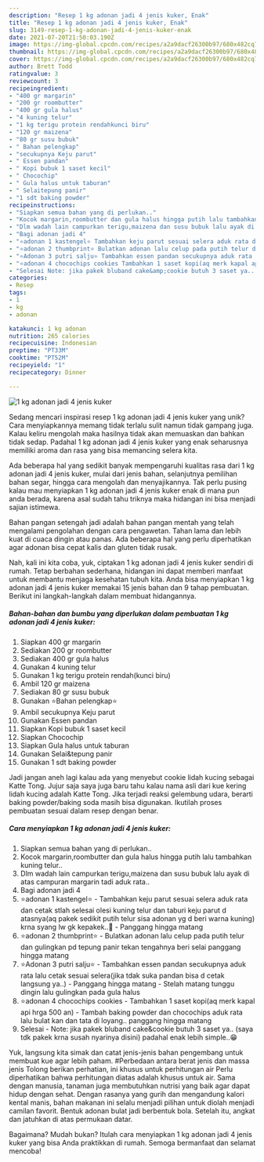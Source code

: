 ```yaml
---
description: "Resep 1 kg adonan jadi 4 jenis kuker, Enak"
title: "Resep 1 kg adonan jadi 4 jenis kuker, Enak"
slug: 3149-resep-1-kg-adonan-jadi-4-jenis-kuker-enak
date: 2021-07-20T21:50:03.190Z
image: https://img-global.cpcdn.com/recipes/a2a9dacf26300b97/680x482cq70/1-kg-adonan-jadi-4-jenis-kuker-foto-resep-utama.jpg
thumbnail: https://img-global.cpcdn.com/recipes/a2a9dacf26300b97/680x482cq70/1-kg-adonan-jadi-4-jenis-kuker-foto-resep-utama.jpg
cover: https://img-global.cpcdn.com/recipes/a2a9dacf26300b97/680x482cq70/1-kg-adonan-jadi-4-jenis-kuker-foto-resep-utama.jpg
author: Brett Todd
ratingvalue: 3
reviewcount: 3
recipeingredient:
- "400 gr margarin"
- "200 gr roombutter"
- "400 gr gula halus"
- "4 kuning telur"
- "1 kg terigu protein rendahkunci biru"
- "120 gr maizena"
- "80 gr susu bubuk"
- " Bahan pelengkap"
- "secukupnya Keju parut"
- " Essen pandan"
- " Kopi bubuk 1 saset kecil"
- " Chocochip"
- " Gula halus untuk taburan"
- " Selaitepung panir"
- "1 sdt baking powder"
recipeinstructions:
- "Siapkan semua bahan yang di perlukan.."
- "Kocok margarin,roombutter dan gula halus hingga putih lalu tambahkan kuning telur.."
- "Dlm wadah lain campurkan terigu,maizena dan susu bubuk lalu ayak di atas campuran margarin tadi aduk rata.."
- "Bagi adonan jadi 4"
- "⭐adonan 1 kastengel⭐ Tambahkan keju parut sesuai selera aduk rata dan cetak stlah selesai olesi kuning telur dan taburi keju parut d atasnya(aq pakek sedikit putih telur sisa adonan yg d beri warna kuning) krna syang lw gk kepakek..🤭 Panggang hingga matang"
- "⭐adonan 2 thumbprint⭐ Bulatkan adonan lalu celup pada putih telur dan gulingkan pd tepung panir tekan tengahnya beri selai panggang hingga matang"
- "⭐Adonan 3 putri salju⭐ Tambahkan essen pandan secukupnya aduk rata lalu cetak sesuai selera(jika tdak suka pandan bisa d cetak langsung ya..) Panggang hingga matang Stelah matang tunggu dingin lalu gulingkan pada gula halus"
- "⭐adonan 4 chocochips cookies Tambahkan 1 saset kopi(aq merk kapal api hrga 500 an) Tambah baking powder dan chocochips aduk rata lalu bulat kan dan tata di loyang.. panggang hingga matang"
- "Selesai Note: jika pakek bluband cake&amp;cookie butuh 3 saset ya.. (saya tdk pakek krna susah nyarinya disini) padahal enak lebih simple..😁"
categories:
- Resep
tags:
- 1
- kg
- adonan

katakunci: 1 kg adonan 
nutrition: 265 calories
recipecuisine: Indonesian
preptime: "PT33M"
cooktime: "PT52M"
recipeyield: "1"
recipecategory: Dinner

---
```



![1 kg adonan jadi 4 jenis kuker](https://img-global.cpcdn.com/recipes/a2a9dacf26300b97/680x482cq70/1-kg-adonan-jadi-4-jenis-kuker-foto-resep-utama.jpg)

Sedang mencari inspirasi resep 1 kg adonan jadi 4 jenis kuker yang unik? Cara menyiapkannya memang tidak terlalu sulit namun tidak gampang juga. Kalau keliru mengolah maka hasilnya tidak akan memuaskan dan bahkan tidak sedap. Padahal 1 kg adonan jadi 4 jenis kuker yang enak seharusnya memiliki aroma dan rasa yang bisa memancing selera kita.

Ada beberapa hal yang sedikit banyak mempengaruhi kualitas rasa dari 1 kg adonan jadi 4 jenis kuker, mulai dari jenis bahan, selanjutnya pemilihan bahan segar, hingga cara mengolah dan menyajikannya. Tak perlu pusing kalau mau menyiapkan 1 kg adonan jadi 4 jenis kuker enak di mana pun anda berada, karena asal sudah tahu triknya maka hidangan ini bisa menjadi sajian istimewa.

Bahan pangan setengah jadi adalah bahan pangan mentah yang telah mengalami pengolahan dengan cara pengawetan. Tahan lama dan lebih kuat di cuaca dingin atau panas. Ada beberapa hal yang perlu diperhatikan agar adonan bisa cepat kalis dan gluten tidak rusak.


Nah, kali ini kita coba, yuk, ciptakan 1 kg adonan jadi 4 jenis kuker sendiri di rumah. Tetap berbahan sederhana, hidangan ini dapat memberi manfaat untuk membantu menjaga kesehatan tubuh kita. Anda bisa menyiapkan 1 kg adonan jadi 4 jenis kuker memakai 15 jenis bahan dan 9 tahap pembuatan. Berikut ini langkah-langkah dalam membuat hidangannya.

<!--inarticleads1-->

##### Bahan-bahan dan bumbu yang diperlukan dalam pembuatan 1 kg adonan jadi 4 jenis kuker:

1. Siapkan 400 gr margarin
1. Sediakan 200 gr roombutter
1. Sediakan 400 gr gula halus
1. Gunakan 4 kuning telur
1. Gunakan 1 kg terigu protein rendah(kunci biru)
1. Ambil 120 gr maizena
1. Sediakan 80 gr susu bubuk
1. Gunakan  ⭐Bahan pelengkap⭐
1. Ambil secukupnya Keju parut
1. Gunakan  Essen pandan
1. Siapkan  Kopi bubuk 1 saset kecil
1. Siapkan  Chocochip
1. Siapkan  Gula halus untuk taburan
1. Gunakan  Selai&amp;tepung panir
1. Gunakan 1 sdt baking powder


Jadi jangan aneh lagi kalau ada yang menyebut cookie lidah kucing sebagai Katte Tong. Jujur saja saya juga baru tahu kalau nama asli dari kue kering lidah kucing adalah Katte Tong. Jika terjadi reaksi gelembung udara, berarti baking powder/baking soda masih bisa digunakan. Ikutilah proses pembuatan sesuai dalam resep dengan benar. 

<!--inarticleads2-->

##### Cara menyiapkan 1 kg adonan jadi 4 jenis kuker:

1. Siapkan semua bahan yang di perlukan..
1. Kocok margarin,roombutter dan gula halus hingga putih lalu tambahkan kuning telur..
1. Dlm wadah lain campurkan terigu,maizena dan susu bubuk lalu ayak di atas campuran margarin tadi aduk rata..
1. Bagi adonan jadi 4
1. ⭐adonan 1 kastengel⭐ - Tambahkan keju parut sesuai selera aduk rata dan cetak stlah selesai olesi kuning telur dan taburi keju parut d atasnya(aq pakek sedikit putih telur sisa adonan yg d beri warna kuning) krna syang lw gk kepakek..🤭 - Panggang hingga matang
1. ⭐adonan 2 thumbprint⭐ - Bulatkan adonan lalu celup pada putih telur dan gulingkan pd tepung panir tekan tengahnya beri selai panggang hingga matang
1. ⭐Adonan 3 putri salju⭐ - Tambahkan essen pandan secukupnya aduk rata lalu cetak sesuai selera(jika tdak suka pandan bisa d cetak langsung ya..) - Panggang hingga matang - Stelah matang tunggu dingin lalu gulingkan pada gula halus
1. ⭐adonan 4 chocochips cookies - Tambahkan 1 saset kopi(aq merk kapal api hrga 500 an) - Tambah baking powder dan chocochips aduk rata lalu bulat kan dan tata di loyang.. panggang hingga matang
1. Selesai - Note: jika pakek bluband cake&amp;cookie butuh 3 saset ya.. (saya tdk pakek krna susah nyarinya disini) padahal enak lebih simple..😁


Yuk, langsung kita simak dan catat jenis-jenis bahan pengembang untuk membuat kue agar lebih paham. #Perbedaan antara berat jenis dan massa jenis Tolong berikan perhatian, ini khusus untuk perhitungan air Perlu diperhatikan bahwa perhitungan diatas adalah khusus untuk air. Sama dengan manusia, tanaman juga membutuhkan nutrisi yang baik agar dapat hidup dengan sehat. Dengan rasanya yang gurih dan mengandung kalori kental manis, bahan makanan ini selalu menjadi pilihan untuk diolah menjadi camilan favorit. Bentuk adonan bulat jadi berbentuk bola. Setelah itu, angkat dan jatuhkan di atas permukaan datar. 

Bagaimana? Mudah bukan? Itulah cara menyiapkan 1 kg adonan jadi 4 jenis kuker yang bisa Anda praktikkan di rumah. Semoga bermanfaat dan selamat mencoba!
